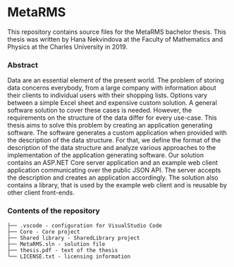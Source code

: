 # MetaRMS
This repository contains source files for the MetaRMS bachelor thesis.
This thesis was written by Hana Nekvindova at the Faculty of Mathematics and Physics at the Charles University in 2019.

### Abstract
Data are an essential element of the present world. The problem of storing data concerns everybody, from a large company with information about their clients to individual users with their shopping lists. Options vary between a simple Excel sheet and expensive custom solution. A general software solution to cover these cases is needed. However, the requirements on the structure of the data differ for every use-case. 
This thesis aims to solve this problem by creating an application generating software. The software generates a custom application when provided with the description of the data structure. For that, we define the format of the description of the data structure and analyze various approaches to the implementation of the application generating software. 
Our solution contains an ASP.NET Core server application and an example web client application communicating over the public JSON API. The server accepts the description and creates an application accordingly. The solution also contains a library, that is used by the example web client and is reusable by other client front-ends.


### Contents of the repository
```
├── .vscode - configuration for VisualStudio Code
├── Core - Core project
├── Shared library - SharedLibrary project
├── MetaRMS.sln - solution file
├── thesis.pdf - text of the thesis
└── LICENSE.txt - licensing information
```